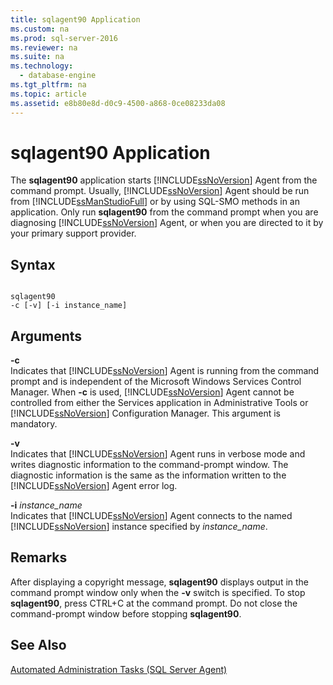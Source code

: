 ```yaml
---
title: sqlagent90 Application
ms.custom: na
ms.prod: sql-server-2016
ms.reviewer: na
ms.suite: na
ms.technology: 
  - database-engine
ms.tgt_pltfrm: na
ms.topic: article
ms.assetid: e8b80e8d-d0c9-4500-a868-0ce08233da08
---
```

# sqlagent90 Application
  The **sqlagent90** application starts [!INCLUDE[ssNoVersion](../../Topics/TopicNameContainA/includes/ssNoVersion_md.md)] Agent from the command prompt. Usually, [!INCLUDE[ssNoVersion](../../Topics/TopicNameContainA/includes/ssNoVersion_md.md)] Agent should be run from [!INCLUDE[ssManStudioFull](../../Topics/TopicNameContainA/includes/ssManStudioFull_md.md)] or by using SQL-SMO methods in an application. Only run **sqlagent90** from the command prompt when you are diagnosing [!INCLUDE[ssNoVersion](../../Topics/TopicNameContainA/includes/ssNoVersion_md.md)] Agent, or when you are directed to it by your primary support provider.  
  
## Syntax  
  
```  
  
sqlagent90  
-c [-v] [-i instance_name]  
```  
  
## Arguments  
 **-c**  
 Indicates that [!INCLUDE[ssNoVersion](../../Topics/TopicNameContainA/includes/ssNoVersion_md.md)] Agent is running from the command prompt and is independent of the Microsoft Windows Services Control Manager. When **-c** is used, [!INCLUDE[ssNoVersion](../../Topics/TopicNameContainA/includes/ssNoVersion_md.md)] Agent cannot be controlled from either the Services application in Administrative Tools or [!INCLUDE[ssNoVersion](../../Topics/TopicNameContainA/includes/ssNoVersion_md.md)] Configuration Manager. This argument is mandatory.  
  
 **-v**  
 Indicates that [!INCLUDE[ssNoVersion](../../Topics/TopicNameContainA/includes/ssNoVersion_md.md)] Agent runs in verbose mode and writes diagnostic information to the command-prompt window. The diagnostic information is the same as the information written to the [!INCLUDE[ssNoVersion](../../Topics/TopicNameContainA/includes/ssNoVersion_md.md)] Agent error log.  
  
 **-i** *instance_name*  
 Indicates that [!INCLUDE[ssNoVersion](../../Topics/TopicNameContainA/includes/ssNoVersion_md.md)] Agent connects to the named [!INCLUDE[ssNoVersion](../../Topics/TopicNameContainA/includes/ssNoVersion_md.md)] instance specified by *instance_name*.  
  
## Remarks  
 After displaying a copyright message, **sqlagent90** displays output in the command prompt window only when the **-v** switch is specified. To stop **sqlagent90**, press CTRL+C at the command prompt. Do not close the command-prompt window before stopping **sqlagent90**.  
  
## See Also  
 [Automated Administration Tasks &#40;SQL Server Agent&#41;](../Topic/Automated%20Administration%20Tasks%20\(SQL%20Server%20Agent\).md)  
  
  